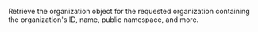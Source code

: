 Retrieve the organization object for the requested organization containing the organization's ID, name, public namespace, and more.
